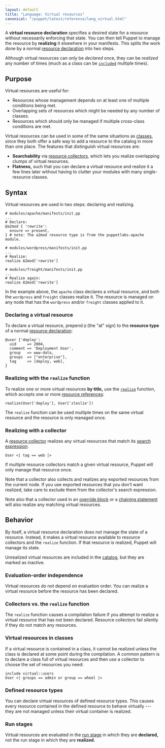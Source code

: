 ```yaml
---
layout: default
title: "Language: Virtual resources"
canonical: "/puppet/latest/reference/lang_virtual.html"
---
```


[resources]: ./lang_resources.html
[references]: ./lang_data_resource_reference.html
[classes]: ./lang_classes.html
[realize_function]: ./function.html#realize
[include]: ./lang_classes.html#using-include
[collectors]: ./lang_collectors.html
[search_expression]: ./lang_collectors.html#search-expressions
[override]: ./lang_resources_advanced.html#amending-attributes-with-a-collector
[chaining]: ./lang_relationships.html#syntax-chaining-arrows
[catalog]: ./lang_summary.html#compilation-and-catalogs


A **virtual resource declaration** specifies a desired state for a resource without necessarily enforcing that state. You can then tell Puppet to manage the resource by **realizing** it elsewhere in your manifests. This splits the work done by a normal [resource declaration][resources] into two steps.

Although virtual resources can only be _declared_ once, they can be _realized_ any number of times (much as a class can be [`included`][include] multiple times).

## Purpose

Virtual resources are useful for:

* Resources whose management depends on at least one of multiple conditions being met.
* Overlapping sets of resources which might be needed by any number of classes.
* Resources which should only be managed if multiple cross-class conditions are met.

Virtual resources can be used in some of the same situations as [classes][], since they both offer a safe way to add a resource to the catalog in more than one place. The features that distinguish virtual resources are:

* **Searchability** via [resource collectors][collectors], which lets you realize overlapping clumps of virtual resources.
* **Flatness,** such that you can declare a virtual resource and realize it a few lines later without having to clutter your modules with many single-resource classes.

## Syntax


Virtual resources are used in two steps: declaring and realizing.

``` puppet
# modules/apache/manifests/init.pp
...
# Declare:
@a2mod { 'rewrite':
  ensure => present,
} # note: The a2mod resource type is from the puppetlabs-apache module.

# modules/wordpress/manifests/init.pp
...
# Realize:
realize A2mod['rewrite']

# modules/freight/manifests/init.pp
...
# Realize again:
realize A2mod['rewrite']
```

In the example above, the `apache` class declares a virtual resource, and both the `wordpress` and `freight` classes realize it. The resource is managed on any node that has the `wordpress` and/or `freight` classes applied to it.

### Declaring a virtual resource

To declare a virtual resource, prepend `@` (the "at" sign) to the **resource type** of a normal [resource declaration][resources]:

``` puppet
@user {'deploy':
  uid     => 2004,
  comment => 'Deployment User',
  group   => www-data,
  groups  => ["enterprise"],
  tag     => [deploy, web],
}
```

### Realizing with the `realize` function

To realize one or more virtual resources **by title,** use the [`realize`][realize_function] function, which accepts one or more [resource references][references]:

``` puppet
realize(User['deploy'], User['zleslie'])
```

The `realize` function can be used multiple times on the same virtual resource and the resource is only managed once.

### Realizing with a collector

A [resource collector][collectors] realizes any virtual resources that match its [search expression][search_expression]:

``` puppet
User <| tag == web |>
```

If multiple resource collectors match a given virtual resource, Puppet will only manage that resource once.

Note that a collector also collects and realizes any exported resources from the current node. If you use exported resources that you don't want realized, take care to exclude them from the collector's search expression.

Note also that a collector used in an [override block][override] or a [chaining statement][chaining] will also realize any matching virtual resources.

## Behavior

By itself, a virtual resource declaration does not manage the state of a resource. Instead, it makes a virtual resource available to resource collectors and the `realize` function. If that resource is realized, Puppet will manage its state.

Unrealized virtual resources are included in the [catalog][], but they are marked as inactive.

### Evaluation-order independence

Virtual resources do not depend on evaluation order. You can realize a virtual resource before the resource has been declared.

### Collectors vs. the `realize` function

The `realize` function causes a compilation failure if you attempt to realize a virtual resource that has not been declared. Resource collectors fail silently if they do not match any resources.

### Virtual resources in classes

If a virtual resource is contained in a class, it cannot be realized unless the class is declared at some point during the compilation. A common pattern is to declare a class full of virtual resources and then use a collector to choose the set of resources you need:

``` puppet
include virtual::users
User <| groups == admin or group == wheel |>
```

### Defined resource types

You can declare virtual resources of defined resource types. This causes every resource contained in the defined resource to behave virtually --- they are not managed unless their virtual container is realized.

### Run stages

Virtual resources are evaluated in the [run stage](./lang_run_stages.html) in which they are **declared,** not the run stage in which they are **realized.**
